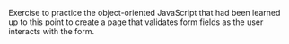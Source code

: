 Exercise to practice the object-oriented JavaScript that had been learned up to this point to create a page that validates form fields as the user interacts with the form.   
